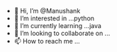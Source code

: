 - 👋 Hi, I’m @Manushank
- 👀 I’m interested in ...python 
- 🌱 I’m currently learning ...java
- 💞️ I’m looking to collaborate on ...
- 📫 How to reach me ...

<!---
Manushank/Manushank is a ✨ special ✨ repository because its `README.md` (this file) appears on your GitHub profile.
You can click the Preview link to take a look at your changes.
--->
